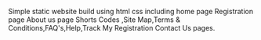 Simple static website build using html css including 
home page 
Registration page
About us page
Shorts Codes ,Site Map,Terms & Conditions,FAQ's,Help,Track My Registration
Contact Us pages.
